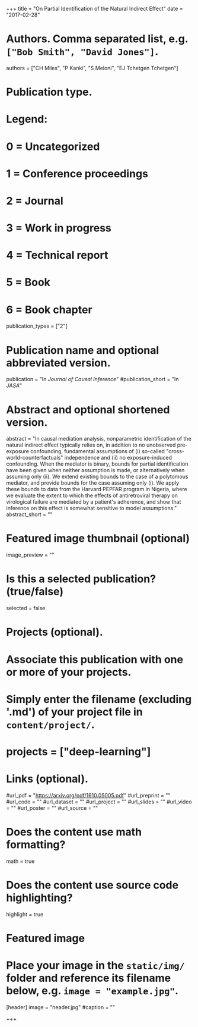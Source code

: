 +++
title = "On Partial Identification of the Natural Indirect Effect"
date = "2017-02-28"

# Authors. Comma separated list, e.g. `["Bob Smith", "David Jones"]`.
authors = ["CH Miles", "P Kanki", "S Meloni", "EJ Tchetgen Tchetgen"]

# Publication type.
# Legend:
# 0 = Uncategorized
# 1 = Conference proceedings
# 2 = Journal
# 3 = Work in progress
# 4 = Technical report
# 5 = Book
# 6 = Book chapter
publication_types = ["2"]

# Publication name and optional abbreviated version.
publication = "In *Journal of Causal Inference*"
#publication_short = "In *JASA*"

# Abstract and optional shortened version.
abstract = "In causal mediation analysis, nonparametric identification of the natural indirect effect typically relies on, in addition to no unobserved pre-exposure confounding, fundamental assumptions of (i) so-called \"cross- world-counterfactuals\" independence and (ii) no exposure-induced confounding. When the mediator is binary, bounds for partial identification have been given when neither assumption is made, or alternatively when assuming only (ii). We extend existing bounds to the case of a polytomous mediator, and provide bounds for the case assuming only (i). We apply these bounds to data from the Harvard PEPFAR program in Nigeria, where we evaluate the extent to which the effects of antiretroviral therapy on virological failure are mediated by a patient's adherence, and show that inference on this effect is somewhat sensitive to model assumptions."
abstract_short = ""

# Featured image thumbnail (optional)
image_preview = ""

# Is this a selected publication? (true/false)
selected = false

# Projects (optional).
#   Associate this publication with one or more of your projects.
#   Simply enter the filename (excluding '.md') of your project file in `content/project/`.
# projects = ["deep-learning"]

# Links (optional).
#url_pdf = "https://arxiv.org/pdf/1610.05005.pdf"
#url_preprint = ""
#url_code = ""
#url_dataset = ""
#url_project = ""
#url_slides = ""
#url_video = ""
#url_poster = ""
#url_source = ""

# Does the content use math formatting?
math = true

# Does the content use source code highlighting?
highlight = true

# Featured image
# Place your image in the `static/img/` folder and reference its filename below, e.g. `image = "example.jpg"`.
[header]
image = "header.jpg"
#caption = ""

+++